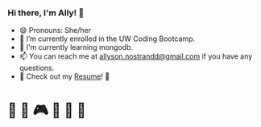 ### Hi there, I'm Ally! :blossom:

- 😄 Pronouns: She/her
- :sunrise_over_mountains: I’m currently enrolled in the UW Coding Bootcamp.
- 🌱 I'm currently learning mongodb.
- 📫 You can reach me at allyson.nostrandd@gmail.com if you have any questions.
- :star2: Check out my [Resume](https://drive.google.com/file/d/1RL_iHVA8p0kWARmMAvgv_GySDpAa_XP9/view?usp=sharing)! :star2:

# :art: :tulip: :video_game: :evergreen_tree: :book: :turtle:
